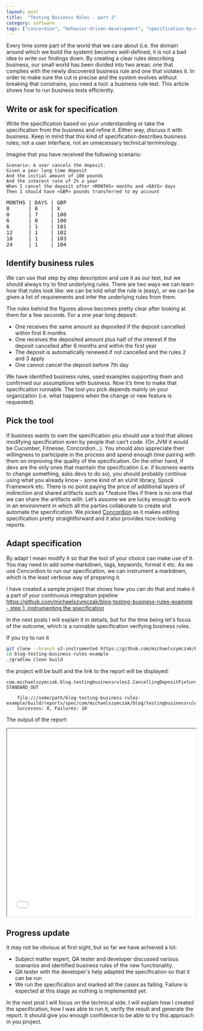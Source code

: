 ```yaml
---
layout: post
title:  "Testing Business Rules - part 2"
category: software
tags: ["concordion", "behavior-driven-development", "specification-by-example"]
---
```


<p class="excerpt">
Every time some part of the world that we care about (i.e. the domain around which we build the system) becomes well-defined, it is not a bad idea to write our findings down. By creating a clear rules describing business, our small world has been divided into two areas: one that complies with the newly discovered business rule and one that violates it. In order to make sure the cut is precise and the system evolves without breaking that constrains, you need a tool: a business rule test. This article shows how to run business tests efficiently.
</p>
<span class="readmore"/>

## Write or ask for specification

Write the specification based on your understanding or take the specification from the business and refine it. Either way, discuss it with business. Keep in mind that this kind of specification describes business rules; not a user interface, not an unnecessary technical terminology.

 Imagine that you have received the following scenario:

~~~gherkin
Scenario: A user cancels the deposit.
Given a year long time deposit
And the initial amount of 100 pounds
And the interest rate of 2% a year
When I cancel the deposit after <MONTHS> months and <DAYS> days
Then I should have <GBP> pounds transferred to my account
~~~

<pre>
MONTHS | DAYS | GBP
0      | 6    | X
0      | 7    | 100
6      | 0    | 100
6      | 1    | 101
12     | 1    | 102
18     | 1    | 103
24     | 1    | 104
</pre>

## Identify business rules

We can use that step by step description and use it as our test, but we should always try to find underlying rules. There are two ways we can learn how that rules look like: we can be told what the rule is (easy), or we can be given a list of requirements and infer the underlying rules from them.

The rules behind the figures above becomes pretty clear after looking at them for a few seconds. For a one year long deposit:

- One receives the same amount as deposited if the deposit cancelled within first 6 months
- One receives the deposited amount plus half of the interest if the deposit cancelled after 6 months and within the first year
- The deposit is automatically renewed if not cancelled and the rules 2 and 3 apply
- One cannot cancel the deposit before 7th day

We have identified business rules, used examples supporting them and confirmed our assumptions with business. Now it’s time to make that specification runnable. The tool you pick depends mainly on your organization (i.e. what happens when the change or new feature is requested). 

## Pick the tool

If business wants to own the specification you should use a tool that allows modifying specification even by people that can’t code. (On JVM it would be Cucumber, Fitnesse, Concordion...). You should also appreciate their willingness to participate in the process and spend enough time pairing with them on improving the quality of the specification. On the other hand, if devs are the only ones that maintain the specification (i.e. if business wants to change something, asks devs to do so), you should probably continue using what you already know - some kind of an xUnit library, Spock Framework etc. There is no point paying the price of  additional layers of indirection and shared artifacts such as *.feature files if there is no one that we can share the artifacts with.
Let’s assume we are lucky enough to work in an environment in which all the parties collaborate to create and automate the specification.
We picked [Concordion](http://concordion.org/) as it makes editing specification pretty straightforward and it also provides nice-looking reports.

## Adapt specification
By adapt I mean modify it so that the tool of your choice can make use of it. You may need to add some markdown, tags, keywords, format it etc.
As we use Concordion to run our specification, we can instrument a markdown, which is the least verbose way of preparing it.

I have created a sample project that shows how you can do that and make it a part of your continuous integration pipeline
[https://github.com/michaelszymczak/blog-testing-business-rules-example - step 1, instrumenting the specification](https://github.com/michaelszymczak/blog-testing-business-rules-example/tree/bfee066df1a21e3343ff6e0e8441a2cde7f10688)

In the next posts I will explain it in details, but for the time being let's focus of the outcome, which is a runnable specification verifying business rules.

If you try to run it

~~~bash
git clone --branch v2-instrumented https://github.com/michaelszymczak/blog-testing-business-rules-example
cd blog-testing-business-rules-example
./gradlew clean build
~~~

the project will be built and the link to the report will be displayed:

```
com.michaelszymczak.blog.testingbusinessrules2.CancellingDepositFixture STANDARD_OUT

    file:///some/path/blog-testing-business-rules-example/build/reports/spec/com/michaelszymczak/blog/testingbusinessrules2/CancellingDeposit.html
    Successes: 0, Failures: 10
```

The output of the report:

<iframe src="{{site.baseurl}}/blog/sourcecode/testingbusinessrules2/CancellingDepositReport-instrumented.html" sandbox  width="100%" height="500"></iframe>
 

## Progress update

It may not be obvious at first sight, but so far we have achieved a lot:

- Subject matter expert, QA tester and developer discussed various scenarios and identified business rules of the new functionality.
- QA tester with the developer's help adapted the specification so that it can be run
- We run the specification and marked all the cases as failing. Failure is expected at this stage as nothing is implemented yet.


In the next post I will focus on the technical side. I will explain how I created the specification,
how I was able to run it, verify the result and generate the report. It should give you enough confidence to be able
to try this approach in you project.

